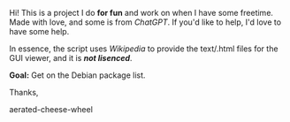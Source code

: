 Hi! This is a project I do **for fun** and work on when I have some freetime.
Made with love, and some is from _ChatGPT_.
If you'd like to help, I'd love to have some help.

In essence, the script uses _Wikipedia_ to provide the text/.html files for the GUI viewer, and it is **_not lisenced_**.

**Goal:** Get on the Debian package list.

Thanks, 

 aerated-cheese-wheel
